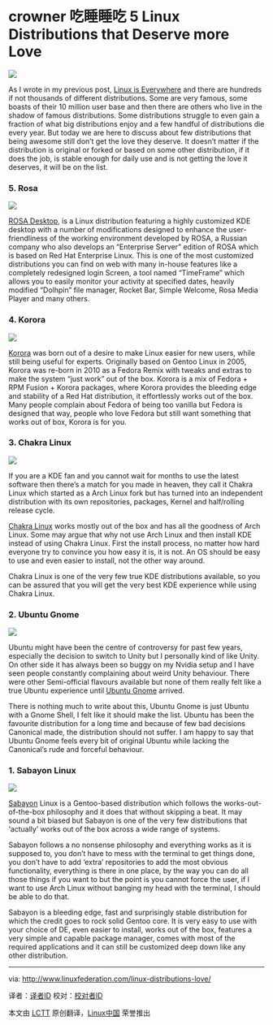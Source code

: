 crowner 吃睡睡吃
5 Linux Distributions that Deserve more Love
================================================================================
![](http://www.linuxfederation.com/wp-content/uploads/2014/01/linux.jpg)

As I wrote in my previous post, [Linux is Everywhere][1] and there are hundreds if not thousands of different distributions. Some are very famous, some boasts of their 10 million user base and then there are others who live in the shadow of famous distributions. Some distributions struggle to even gain a fraction of what big distributions enjoy and a few handful of distributions die every year. But today we are here to discuss about few distributions that being awesome still don’t get the love they deserve. It doesn’t matter if the distribution is original or forked or based on some other distribution, if it does the job, is stable enough for daily use and is not getting the love it deserves, it will be on the list.

### 5. Rosa ###

![](http://www.linuxfederation.com/wp-content/uploads/2014/01/o_bootscreen-von-rosa-desktop-2012.jpg)

[ROSA Desktop][2], is a Linux distribution featuring a highly customized KDE desktop with a number of modifications designed to enhance the user-friendliness of the working environment developed by ROSA, a Russian company who also develops an “Enterprise Server” edition of ROSA which is based on Red Hat Enterprise Linux. This is one of the most customized distributions you can find on web with many in-house features like a completely redesigned login Screen, a tool named “TimeFrame” which allows you to easily monitor your activity at specified dates, heavily modified “Dolhpin” file manager, Rocket Bar, Simple Welcome, Rosa Media Player and many others.

### 4. Korora ###

![](http://www.linuxfederation.com/wp-content/uploads/2014/01/korora_3d_text_by_topazharley-d71surb.png)

[Korora][3] was born out of a desire to make Linux easier for new users, while still being useful for experts. Originally based on Gentoo Linux in 2005, Korora was re-born in 2010 as a Fedora Remix with tweaks and extras to make the system “just work” out of the box. Korora is a mix of Fedora + RPM Fusion + Korora packages, where Korora provides the bleeding edge and stability of a Red Hat distribution, it effortlessly works out of the box. Many people complain about Fedora of being too vanilla but Fedora is designed that way, people who love Fedora but still want something that works out of box, Korora is for you.

### 3. Chakra Linux ###

![](http://www.linuxfederation.com/wp-content/uploads/2014/01/schermata2.png)

If you are a KDE fan and you cannot wait for months to use the latest software then there’s a match for you made in heaven, they call it Chakra Linux which started as a Arch Linux fork but has turned into an independent distribution with its own repositories, packages, Kernel and half/rolling release cycle.

[Chakra Linux][4] works mostly out of the box and has all the goodness of Arch Linux. Some may argue that why not use Arch Linux and then install KDE instead of using Chakra Linux. First the install process, no matter how hard everyone try to convince you how easy it is, it is not. An OS should be easy to use and even easier to install, not the other way around.

Chakra Linux is one of the very few true KDE distributions available, so you can be assured that you will get the very best KDE experience while using Chakra Linux.

### 2. Ubuntu Gnome ###

![](http://www.linuxfederation.com/wp-content/uploads/2014/01/gnomeubuntu-vert-wh.png)

Ubuntu might have been the centre of controversy for past few years, especially the decision to switch to Unity but I personally kind of like Unity. On other side it has always been so buggy on my Nvidia setup and I have seen people constantly complaining about weird Unity behaviour. There were other Semi-official flavours available but none of them really felt like a true Ubuntu experience until [Ubuntu Gnome][5] arrived.

There is nothing much to write about this, Ubuntu Gnome is just Ubuntu with a Gnome Shell, I felt like it should make the list. Ubuntu has been the favourite distribution for a long time and because of few bad decisions Canonical made, the distribution should not suffer. I am happy to say that Ubuntu Gnome feels every bit of original Ubuntu while lacking the Canonical’s rude and forceful behaviour.

### 1. Sabayon Linux ###

![](http://www.linuxfederation.com/wp-content/uploads/2014/01/sabayon_5.3.jpg)

[Sabayon][6] Linux is a Gentoo-based distribution which follows the works-out-of-the-box philosophy and it does that without skipping a beat. It may sound a bit biased but Sabayon is one of the very few distributions that ‘actually’ works out of the box across a wide range of systems.

Sabayon follows a no nonsense philosophy and everything works as it is supposed to, you don’t have to mess with the terminal to get things done, you don’t have to add ‘extra’ repositories to add the most obvious functionality, everything is there in one place, by the way you can do all those things if you want to but the point is you cannot force the user, if I want to use Arch Linux without banging my head with the terminal, I should be able to do that.

Sabayon is a bleeding edge, fast and surprisingly stable distribution for which the credit goes to rock solid Gentoo core. It is very easy to use with your choice of DE, even easier to install, works out of the box, features a very simple and capable package manager, comes with most of the required applications and it can still be customized deep down like any other distribution.

--------------------------------------------------------------------------------

via: http://www.linuxfederation.com/linux-distributions-love/

译者：[译者ID](https://github.com/译者ID) 校对：[校对者ID](https://github.com/校对者ID)

本文由 [LCTT](https://github.com/LCTT/TranslateProject) 原创翻译，[Linux中国](http://linux.cn/) 荣誉推出

[1]:http://www.linuxfederation.com/linux-everywhere/
[2]:http://www.rosalab.com/products/desktop_fresh
[3]:https://kororaproject.org/
[4]:http://www.chakra-project.org/
[5]:http://ubuntugnome.org/
[6]:http://www.sabayon.org/